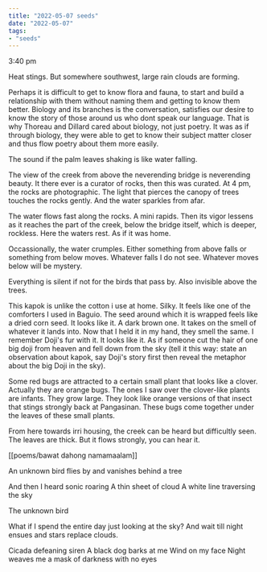 ```yaml
---
title: "2022-05-07 seeds"
date: "2022-05-07"
tags:
- "seeds"
---
```


3:40 pm

Heat stings. But somewhere southwest, large rain clouds are forming.

Perhaps it is difficult to get to know flora and fauna, to start and build a relationship with them without naming them and getting to know them better. Biology and its branches is the conversation, satisfies our desire to know the story of those around us who dont speak our language. That is why Thoreau and Dillard cared about biology, not just poetry. It was as if through biology, they were able to get to know their subject matter closer and thus flow poetry about them more easily.

The sound if the palm leaves shaking is like water falling.

The view of the creek from above the neverending bridge is neverending beauty. It there ever is a curator of rocks, then this was curated. At 4 pm, the rocks are photographic. The light that pierces the canopy of trees touches the rocks gently. And the water sparkles from afar.

The water flows fast along the rocks. A mini rapids. Then its vigor lessens as it reaches the part of the creek, below the bridge itself, which is deeper, rockless. Here the waters rest. As if it was home.

Occassionally, the water crumples. Either something from above falls or something from below moves. Whatever falls I do not see. Whatever moves below will be mystery.

Everything is silent if not for the birds that pass by. Also invisible above the trees.

This kapok is unlike the cotton i use at home. Silky. It feels like one of the comforters I used in Baguio. The seed around which it is wrapped feels like a dried corn seed. It looks like it. A dark brown one. It takes on the smell of whatever it lands into. Now that I held it in my hand, they smell the same. I remember Doji's fur with it. It looks like it. As if someone cut the hair of one big doji from heaven and fell down from the sky (tell it this way: state an observation about kapok, say Doji's story first then reveal the metaphor about the big Doji in the sky).

Some red bugs are attracted to a certain small plant that looks like a clover. Actually they are orange bugs. The ones I saw over the clover-like plants are infants. They grow large. They look like orange versions of that insect that stings strongly back at Pangasinan. These bugs come together under the leaves of these small plants.

From here towards irri housing, the creek can be heard but difficultly seen. The leaves are thick. But it flows strongly, you can hear it.

[[poems/bawat dahong namamaalam]]

An unknown bird flies by and vanishes behind a tree

And then I heard sonic roaring
A thin sheet of cloud
A white line traversing the sky

The unknown bird

What if I spend the entire day just looking at the sky? And wait till night ensues and stars replace clouds.

Cicada defeaning siren
A black dog barks at me
Wind on my face
Night weaves me a mask of darkness with no eyes